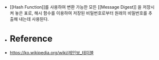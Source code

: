 - [[Hash Function]]를 사용하여 변환 가능한 모든 [[Message Digest]] 을 저장시켜 놓은 표로, 해시 함수를 이용하여 저장된 비밀번호로부터 원래의 비밀번호를 추출해 내는데 사용된다.
- # Reference
- https://ko.wikipedia.org/wiki/레인보_테이블